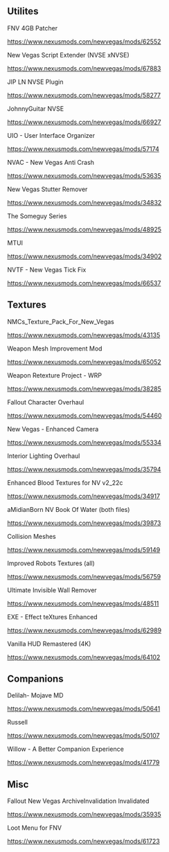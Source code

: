 ## Utilites

FNV 4GB Patcher

https://www.nexusmods.com/newvegas/mods/62552

New Vegas Script Extender (NVSE xNVSE)

https://www.nexusmods.com/newvegas/mods/67883

JIP LN NVSE Plugin

https://www.nexusmods.com/newvegas/mods/58277

JohnnyGuitar NVSE

https://www.nexusmods.com/newvegas/mods/66927

UIO - User Interface Organizer

https://www.nexusmods.com/newvegas/mods/57174

NVAC - New Vegas Anti Crash

https://www.nexusmods.com/newvegas/mods/53635

New Vegas Stutter Remover

https://www.nexusmods.com/newvegas/mods/34832

The Someguy Series

https://www.nexusmods.com/newvegas/mods/48925

MTUI

https://www.nexusmods.com/newvegas/mods/34902

NVTF - New Vegas Tick Fix

https://www.nexusmods.com/newvegas/mods/66537

## Textures

NMCs_Texture_Pack_For_New_Vegas

https://www.nexusmods.com/newvegas/mods/43135

Weapon Mesh Improvement Mod

https://www.nexusmods.com/newvegas/mods/65052

Weapon Retexture Project - WRP

https://www.nexusmods.com/newvegas/mods/38285

Fallout Character Overhaul

https://www.nexusmods.com/newvegas/mods/54460

New Vegas - Enhanced Camera

https://www.nexusmods.com/newvegas/mods/55334

Interior Lighting Overhaul

https://www.nexusmods.com/newvegas/mods/35794

Enhanced Blood Textures for NV v2_22c

https://www.nexusmods.com/newvegas/mods/34917

aMidianBorn NV Book Of Water (both files)

https://www.nexusmods.com/newvegas/mods/39873

Collision Meshes

https://www.nexusmods.com/newvegas/mods/59149

Improved Robots Textures (all)

https://www.nexusmods.com/newvegas/mods/56759

Ultimate Invisible Wall Remover

https://www.nexusmods.com/newvegas/mods/48511

EXE - Effect teXtures Enhanced

https://www.nexusmods.com/newvegas/mods/62989

Vanilla HUD Remastered (4K)

https://www.nexusmods.com/newvegas/mods/64102

## Companions

Delilah- Mojave MD

https://www.nexusmods.com/newvegas/mods/50641

Russell

https://www.nexusmods.com/newvegas/mods/50107

Willow - A Better Companion Experience

https://www.nexusmods.com/newvegas/mods/41779

## Misc

Fallout New Vegas ArchiveInvalidation Invalidated

https://www.nexusmods.com/newvegas/mods/35935

Loot Menu for FNV

https://www.nexusmods.com/newvegas/mods/61723
